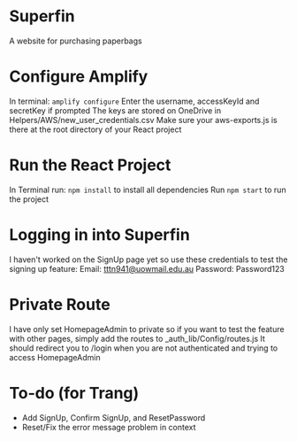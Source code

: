 # Superfin
A website for purchasing paperbags

# Configure Amplify
In terminal: ``amplify configure``
  Enter the username, accessKeyId and secretKey if prompted
  The keys are stored on OneDrive in Helpers/AWS/new_user_credentials.csv
  Make sure your aws-exports.js is there at the root directory of your React project

# Run the React Project
In Terminal run: ``npm install`` to install all dependencies
Run ``npm start`` to run the project

# Logging in into Superfin
I haven't worked on the SignUp page yet so use these credentials to test the signing up feature:
Email: tttn941@uowmail.edu.au
Password: Password123

# Private Route
I have only set HomepageAdmin to private so if you want to test the feature with other pages,
simply add the routes to _auth_lib/Config/routes.js
It should redirect you to /login when you are not authenticated and trying to access HomepageAdmin

# To-do (for Trang)
- Add SignUp, Confirm SignUp, and ResetPassword
- Reset/Fix the error message problem in context
